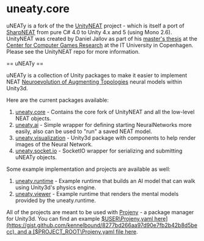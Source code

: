 # uneaty.core
uNEATy is a fork of the the [UnityNEAT](https://github.com/lordjesus/UnityNEAT) project - which is itself a port of [SharpNEAT](http://sharpneat.sourceforge.net/) from pure C# 4.0 to Unity 4.x and 5 (using Mono 2.6). 
UnityNEAT was created by Daniel Jallov as part of his [master's thesis](http://jallov.com/thesis/) at the [Center for Computer Games Research](http://game.itu.dk/index.php/About) at the IT University in Copenhagen.  Please see the UnityNEAT repo for more information.

== uNEATy ==

uNEATy is a collection of Unity packages to make it easier to implement NEAT [Neuroevolution of Augmenting Topologies](https://en.wikipedia.org/wiki/Neuroevolution_of_augmenting_topologies) neural models within Unity3d.


Here are the current packages available:

1. [uneaty.core](https://github.com/kennelbound/uneaty.core) - Contains the core fork of UnityNEAT and all the low-level NEAT objects.
2. [uneaty.ai](https://github.com/kennelbound/uneaty.ai) - Simple wrapper for defining starting NeuralNetworks more easily, also can be used to "run" a saved NEAT model.
3. [uneaty.visualization](https://github.com/kennelbound/uneaty.visualization) - Unity3d package with components to help render images of the Neural Network.
4. [uneaty.socket.io](https://github.com/kennelbound/uneaty.socket.io) - SocketIO wrapper for serializing and submitting uNEATy objects.


Some example implementation and projects are available as well:

1. [uneaty.runtime](https://github.com/kennelbound/uneaty.runtime) - Example runtime that builds an AI model that can walk using Unity3d's physics engine.
2. [uneaty.viewer](https://github.com/kennelbound/uneaty.viewer) - Example runtime that renders the mental models provided by the uneaty.runtime.


All of the projects are meant to be used with [Projeny](https://github.com/modesttree/Projeny) - a package manager for Unity3d.  You can find an example [$USER\Projeny.yaml here](https://gist.github.com/kennelbound/8277bd266aa97d90e7fb2b42b8d5becc), and a [$PROJECT_ROOT\Projeny.yaml file here](https://gist.github.com/kennelbound/b5e6d825f2d43ec06ceb2dcf8d40d2f7).
